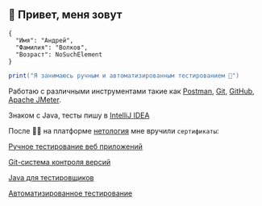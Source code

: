 ## 👋 Привет, меня зовут

```
{
  "Имя": "Андрей",
  "Фамилия": "Волков",
  "Возраст": NoSuchElement
}
```
 
```java
print("Я занимаюсь ручным и автоматизированным тестированием 👀")
```
Работаю с различными инструментами такие как [Postman](https://www.postman.com/), [Git](https://git-scm.com/), [GitHub](https://github.com/), [Apache JMeter](https://jmeter.apache.org/). 

Знаком с Java, тесты пишу в [IntelliJ IDEA](https://www.jetbrains.com/ru-ru/idea/)

После :man_student: на платформе [нетология](https://netology.ru/) мне вручили `сертификаты`:


[Ручное тестирование веб приложений](https://github.com/Mifalem/Mifalem/blob/temp/img/Manual.jpg)



[Git-система контроля версий](https://private-user-images.githubusercontent.com/144659575/304139702-5125e9d4-3967-4b98-b530-60e15cb7a8c4.jpg?jwt=eyJhbGciOiJIUzI1NiIsInR5cCI6IkpXVCJ9.eyJpc3MiOiJnaXRodWIuY29tIiwiYXVkIjoicmF3LmdpdGh1YnVzZXJjb250ZW50LmNvbSIsImtleSI6ImtleTUiLCJleHAiOjE3MDc3NTI3NTgsIm5iZiI6MTcwNzc1MjQ1OCwicGF0aCI6Ii8xNDQ2NTk1NzUvMzA0MTM5NzAyLTUxMjVlOWQ0LTM5NjctNGI5OC1iNTMwLTYwZTE1Y2I3YThjNC5qcGc_WC1BbXotQWxnb3JpdGhtPUFXUzQtSE1BQy1TSEEyNTYmWC1BbXotQ3JlZGVudGlhbD1BS0lBVkNPRFlMU0E1M1BRSzRaQSUyRjIwMjQwMjEyJTJGdXMtZWFzdC0xJTJGczMlMkZhd3M0X3JlcXVlc3QmWC1BbXotRGF0ZT0yMDI0MDIxMlQxNTQwNThaJlgtQW16LUV4cGlyZXM9MzAwJlgtQW16LVNpZ25hdHVyZT0zYmFkYzgxNzZkYzhlOTVjNWUxZGNlMGZhZWU2ZmRjMTMwN2ViY2RhMWRjNWZkOGI1YTU5ZGFjYTI4ZTYyZjgwJlgtQW16LVNpZ25lZEhlYWRlcnM9aG9zdCZhY3Rvcl9pZD0wJmtleV9pZD0wJnJlcG9faWQ9MCJ9.I6cDph2jVS-AvAQs3AnVPgd-fF-DBNu7ispPlpfh4Dk)


[Java для тестировщиков](https://private-user-images.githubusercontent.com/144659575/304141332-64bccb00-6aca-4b42-b0c0-c545b9db7c17.jpg?jwt=eyJhbGciOiJIUzI1NiIsInR5cCI6IkpXVCJ9.eyJpc3MiOiJnaXRodWIuY29tIiwiYXVkIjoicmF3LmdpdGh1YnVzZXJjb250ZW50LmNvbSIsImtleSI6ImtleTUiLCJleHAiOjE3MDc3NTI5MTIsIm5iZiI6MTcwNzc1MjYxMiwicGF0aCI6Ii8xNDQ2NTk1NzUvMzA0MTQxMzMyLTY0YmNjYjAwLTZhY2EtNGI0Mi1iMGMwLWM1NDViOWRiN2MxNy5qcGc_WC1BbXotQWxnb3JpdGhtPUFXUzQtSE1BQy1TSEEyNTYmWC1BbXotQ3JlZGVudGlhbD1BS0lBVkNPRFlMU0E1M1BRSzRaQSUyRjIwMjQwMjEyJTJGdXMtZWFzdC0xJTJGczMlMkZhd3M0X3JlcXVlc3QmWC1BbXotRGF0ZT0yMDI0MDIxMlQxNTQzMzJaJlgtQW16LUV4cGlyZXM9MzAwJlgtQW16LVNpZ25hdHVyZT01MjIzNzZiZTA4YTczZDljMmJjNGNkNDdkZGIzNmEzYjZiNjdiYmMyMmE0NjIzYzRjMDQ5NDFlMDUyYWJhN2YyJlgtQW16LVNpZ25lZEhlYWRlcnM9aG9zdCZhY3Rvcl9pZD0wJmtleV9pZD0wJnJlcG9faWQ9MCJ9.Hb1QvG3HL_i-_Z83WCdbsqR7Li2GVrJ36nS9i_w6oGI)


[Автоматизированное тестирование](https://private-user-images.githubusercontent.com/144659575/304141446-94e30e5d-b9bd-466b-afb6-539678091952.jpg?jwt=eyJhbGciOiJIUzI1NiIsInR5cCI6IkpXVCJ9.eyJpc3MiOiJnaXRodWIuY29tIiwiYXVkIjoicmF3LmdpdGh1YnVzZXJjb250ZW50LmNvbSIsImtleSI6ImtleTUiLCJleHAiOjE3MDc3NTI5MTIsIm5iZiI6MTcwNzc1MjYxMiwicGF0aCI6Ii8xNDQ2NTk1NzUvMzA0MTQxNDQ2LTk0ZTMwZTVkLWI5YmQtNDY2Yi1hZmI2LTUzOTY3ODA5MTk1Mi5qcGc_WC1BbXotQWxnb3JpdGhtPUFXUzQtSE1BQy1TSEEyNTYmWC1BbXotQ3JlZGVudGlhbD1BS0lBVkNPRFlMU0E1M1BRSzRaQSUyRjIwMjQwMjEyJTJGdXMtZWFzdC0xJTJGczMlMkZhd3M0X3JlcXVlc3QmWC1BbXotRGF0ZT0yMDI0MDIxMlQxNTQzMzJaJlgtQW16LUV4cGlyZXM9MzAwJlgtQW16LVNpZ25hdHVyZT1jNWRlOTBlMjlmZDJhNzc5NDI3YjIxYjAwZGJiMDYzYWVmYjFhZGUwZWM3ODIzNThlMGIyMDU5OTFkOTRlNWYxJlgtQW16LVNpZ25lZEhlYWRlcnM9aG9zdCZhY3Rvcl9pZD0wJmtleV9pZD0wJnJlcG9faWQ9MCJ9.2sJ2hSJRCLb249L2xhaHXNQ0V1xGRZ9Dm-DNVifduLY)


[]()


